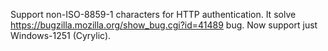 Support non-ISO-8859-1 characters for HTTP authentication.
It solve https://bugzilla.mozilla.org/show_bug.cgi?id=41489 bug.
Now support just Windows-1251 (Cyrylic).
